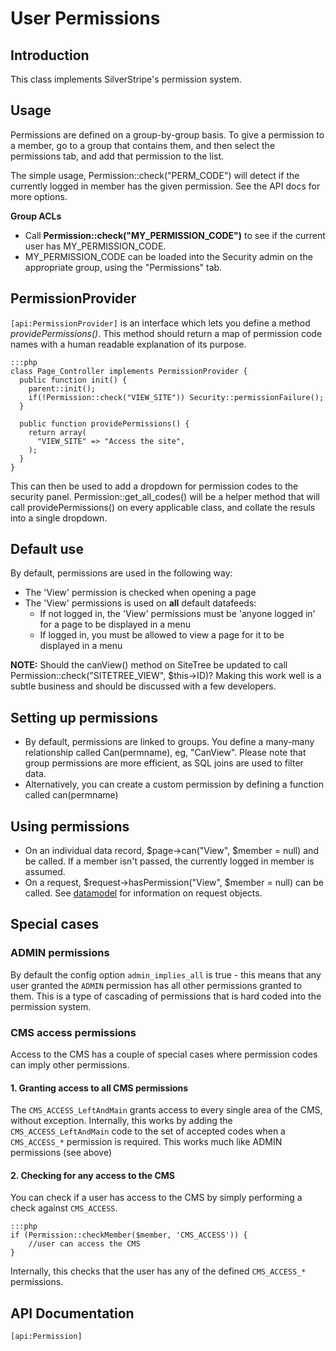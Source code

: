# User Permissions

## Introduction

This class implements SilverStripe's permission system.

## Usage

Permissions are defined on a group-by-group basis.  To give a permission to a member, go to a group that contains them,
and then select the permissions tab, and add that permission to the list.

The simple usage, Permission::check("PERM_CODE") will detect if the currently logged in member has the given permission.
 See the API docs for more options.

**Group ACLs**

*  Call **Permission::check("MY_PERMISSION_CODE")** to see if the current user has MY_PERMISSION_CODE.
*  MY_PERMISSION_CODE can be loaded into the Security admin on the appropriate group, using the "Permissions" tab.

## PermissionProvider

`[api:PermissionProvider]` is an interface which lets you define a method *providePermissions()*.
This method should return a map of permission code names with a human readable explanation of its purpose.

	:::php
	class Page_Controller implements PermissionProvider {
	  public function init() {
	    parent::init();
	    if(!Permission::check("VIEW_SITE")) Security::permissionFailure();
	  }

	  public function providePermissions() {
	    return array(
	      "VIEW_SITE" => "Access the site",
	    );
	  }
	}


This can then be used to add a dropdown for permission codes to the security panel.  Permission::get_all_codes() will be
a helper method that will call providePermissions() on every applicable class, and collate the resuls into a single
dropdown.

## Default use

By default, permissions are used in the following way:

*  The 'View' permission is checked when opening a page
*  The 'View' permissions is used on **all** default datafeeds:
    * If not logged in, the 'View' permissions must be 'anyone logged in' for a page to be displayed in a menu
    * If logged in, you must be allowed to view a page for it to be displayed in a menu

**NOTE:** Should the canView() method on SiteTree  be updated to call Permission::check("SITETREE_VIEW", $this->ID)?
Making this work well is a subtle business and should be discussed with a few developers.

## Setting up permissions

*  By default, permissions are linked to groups.  You define a many-many relationship called Can(permname), eg,
"CanView".  Please note that group permissions are more efficient, as SQL joins are used to filter data.
*  Alternatively, you can create a custom permission by defining a function called can(permname)

## Using permissions

*  On an individual data record, $page->can("View", $member = null) and be called.  If a member isn't passed, the
currently logged in member is assumed.
*  On a request, $request->hasPermission("View", $member = null) can be called.  See [datamodel](/developer_guides/model/permissions) for
information on request objects.

## Special cases

### ADMIN permissions

By default the config option `admin_implies_all` is true - this means that any user granted the `ADMIN` permission has
all other permissions granted to them. This is a type of cascading of permissions that is hard coded into the permission
system.

### CMS access permissions

Access to the CMS has a couple of special cases where permission codes can imply other permissions.

#### 1. Granting access to all CMS permissions

The `CMS_ACCESS_LeftAndMain` grants access to every single area of the CMS, without exception. Internally, this works by
adding the `CMS_ACCESS_LeftAndMain` code to the set of accepted codes when a `CMS_ACCESS_*` permission is required.
This works much like ADMIN permissions (see above)


#### 2. Checking for any access to the CMS

You can check if a user has access to the CMS by simply performing a check against `CMS_ACCESS`.

	:::php
	if (Permission::checkMember($member, 'CMS_ACCESS')) {
		//user can access the CMS
	}

Internally, this checks that the user has any of the defined `CMS_ACCESS_*` permissions.


## API Documentation
`[api:Permission]`

